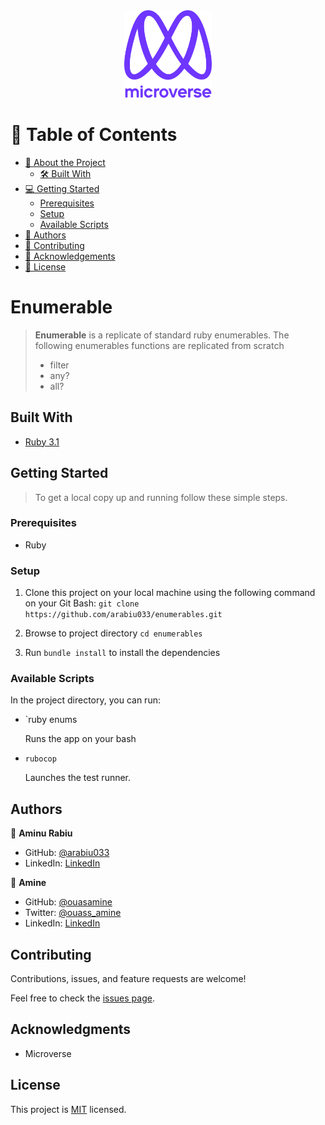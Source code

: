 <div align="center">

  <img src="murple_logo.png" alt="logo" width="140"  height="auto" />
  <br/>

</div>

# 📗 Table of Contents

- [📖 About the Project](#enumerable)
  - [🛠 Built With](#built-with)
- [💻 Getting Started](#getting-started)
  - [Prerequisites](#prerequisites)
  - [Setup](#setup)
  - [Available Scripts](#available-scripts)
- [👥 Authors](#author)
- [🤝 Contributing](#contributing)
- [🙏 Acknowledgements](#acknowledgments)
- [📝 License](#license)


# Enumerable


> **Enumerable** is a replicate of standard ruby enumerables.
> The following enumerables functions are replicated from scratch
> - filter
> - any?
> - all?

## Built With

<ul>
  <li><a href="https://www.ruby-lang.org/en/news/2022/11/24/ruby-3-1-3-released/">Ruby 3.1</a></li>
</ul>


## Getting Started 

> To get a local copy up and running follow these simple steps.

### Prerequisites

- Ruby

### Setup

1. Clone this project on your local machine using the following command on your Git Bash: `git clone https://github.com/arabiu033/enumerables.git`

2. Browse to project directory `cd enumerables`

3. Run `bundle install` to install the dependencies


### Available Scripts

In the project directory, you can run:

- `ruby enums

  Runs the app on your bash

- `rubocop`

  Launches the test runner.

## Authors

👤 **Aminu Rabiu**

- GitHub: [@arabiu033](https://github.com/arabiu033)
- LinkedIn: [LinkedIn](https://linkedin.com/in/larabiu033)

👤 **Amine**

- GitHub: [@ouasamine](https://github.com/ouasamine)
- Twitter: [@ouass_amine](https://twitter.com/ouass_amine)
- LinkedIn: [LinkedIn](https://www.linkedin.com/in/amine-ouassef/)


## Contributing 

Contributions, issues, and feature requests are welcome!

Feel free to check the [issues page](../../issues/).


## Acknowledgments 

- Microverse 

## License 

This project is [MIT](./LICENSE) licensed.
